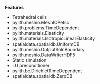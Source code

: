 
**Features**

* Tetrahedral cells
* pylith.meshio.MeshIOPetsc
* pylith.problems.TimeDependent
* pylith.materials.Elasticity
* pylith.materials.IsotropicLinearElasticity
* spatialdata.spatialdb.UniformDB
* pylith.meshio.OutputSolnBoundary
* pylith.meshio.DataWriterHDF5
* Static simulation
* LU preconditioner
* pylith.bc.DirichletTimeDependent
* spatialdata.spatialdb.ZeroDB
